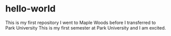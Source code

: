 # hello-world
This is my first repository
I went to Maple Woods before I transferred to Park University
This is my first semester at Park University and I am excited.
